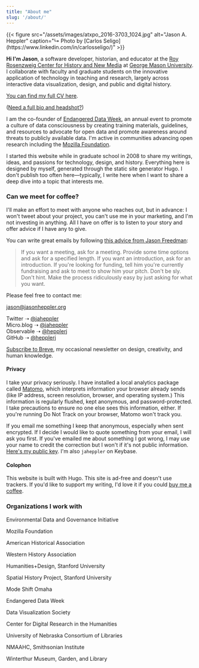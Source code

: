 ```yaml
---
title: "About me"
slug: '/about/'
---
```


<section class="bio-project">
<div class="bio-project-left">
  {{< figure src="/assets/images/atxpo_2016-3703_1024.jpg" alt="Jason A. Heppler" caption="↳ Photo by [Carlos Seligo](https://www.linkedin.com/in/carlosseligo/)" >}}
  <p class="u-lead"><strong>Hi I'm Jason</strong>, a software developer, historian, and educator at the <a href="https://rrchnm.org/">Roy Rosenzweig Center for History and New Media</a> at <a href="https://historyarthistory.gmu.edu">George Mason University</a>. I collaborate with faculty and graduate students on the innovative application of technology in teaching and research, largely across interactive data visualization, design, and public and digital history.</p>

  <p><a href="https://jasonheppler.org/files/jah-cv.pdf">You can find my full CV here</a>.</p>

  <p>(<a href="/bio/">Need a full bio and headshot?</a>)</p>

  <p>I am the co-founder of <a href="http://endangereddataweek.org">Endangered Data Week</a>, an annual event to promote a culture of data consciousness by creating training materials, guidelines, and resources to advocate for open data and promote awareness around threats to publicly available data. I'm active in communities advancing open research including the <a href="https://mozilla.github.io/leadership-training/">Mozilla Foundation</a>.</p>

  <p>I started this website while in graduate school in 2008 to share my writings, ideas, and passions for technology, design, and history. Everything here is designed by myself, generated through the static site generator Hugo. I don't publish too often here&mdash;typically, I write here when I want to share a deep dive into a topic that interests me.</p>

  <h3>Can we meet for coffee?</h3>

  <p>I'll make an effort to meet with anyone who reaches out, but in advance: I won't tweet about your project, you can't use me in your marketing, and I'm not investing in anything. All I have on offer is to listen to your story and offer advice if I have any to give.</p> 

  <p>You can write great emails by following <a href="http://humbledmba.com/how-to-email-busy-people">this advice from Jason Freedman</a>:</p>

  <blockquote>
  If you want a meeting, ask for a meeting. Provide some time options and ask for a specified length. If you want an introduction, ask for an introduction. If you're looking for funding, tell him you're currently fundraising and ask to meet to show him your pitch. Don't be sly. Don't hint. Make the process ridiculously easy by just asking for what you want.
  </blockquote>
</div>

<div class="bio-project-right">
  <p>Please feel free to contact me:</p>

  <p><a href="mailto:jason@jasonheppler.org">jason@jasonheppler.org</a></p>

  <p>Twitter ➝ <a href="https://twitter.com/jaheppler">@jaheppler</a><br>
  Micro.blog ➝ <a href="https://micro.blog/jaheppler">@jaheppler</a><br>
  Observable ➝ <a href="https://observablehq.com/@hepplerj">@hepplerj</a><br>
  GitHub ➝ <a href="http://github.com/hepplerj">@hepplerj</a></p>

  <p><a href="https://buttondown.email/jheppler">Subscribe to Breve</a>, my occasional newsletter on design, creativity, and human knowledge.</p>

  <h4>Privacy</h4>

<p class="noted">I take your privacy seriously. I have installed a local analytics package called <a href="https://matomo.org/">Matomo</a>, which interprets information your browser already sends (like IP address, screen resolution, browser, and operating system.) This information is regularly flushed, kept anonymous, and password-protected. I take precautions to ensure no one else sees this information, either. If you're running Do Not Track on your browser, Matomo won't track you.</p>

<p class="noted">If you email me something I keep that anonymous, especially when sent encrypted. If I decide I would like to quote something from your email, I will ask you first. If you've emailed me about something I got wrong, I may use your name to credit the correction but I won't if it's not public information. <a href="https://jasonheppler.org/jasonheppler.asc">Here's my public key</a>. I'm also <code>jaheppler</code> on Keybase.</p>

<h4>Colophon</h4>

<p class="noted">This website is built with Hugo. This site is ad-free and doesn't use trackers. If you'd like to support my writing, I'd love it if you could <a href="https://ko-fi.com/jasonheppler">buy me a coffee</a>.</p>
</div>
</section> 

<h3>Organizations I work with</h3>
<section class="bio-wide">
<p>Environmental Data and Governance Initiative</p>
<p>Mozilla Foundation</p>
<p>American Historical Association</p>
<p>Western History Association</p>
<p>Humanities+Design, Stanford University</p>
<p>Spatial History Project, Stanford University</p>
<p>Mode Shift Omaha</p>
<p>Endangered Data Week</p>
<p>Data Visualization Society</p>
<p>Center for Digital Research in the Humanities</p>
<p>University of Nebraska Consortium of Libraries</p>
<p>NMAAHC, Smithsonian Institute</p>
<p>Winterthur Museum, Garden, and Library</p>

</section>
